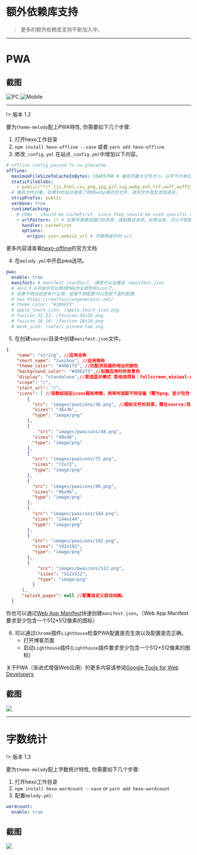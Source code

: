 # 额外依赖库支持

> 更多的额外依赖库支持不断加入中。

------

# PWA

## 截图

![PC](https://i.loli.net/2019/02/09/5c5e1556af49b.png)
![Mobile](https://i.loli.net/2019/02/09/5c5e15567c52d.jpg)

------

!> 版本 1.2

要为`theme-melody`配上PWA特性, 你需要如下几个步骤:

1. 打开hexo工作目录
2. `npm install hexo-offline --save` 或者 `yarn add hexo-offline`
3. 修改`_config.yml` 
在站点`_config.yml`中增加以下内容。

```yaml
# offline config passed to sw-precache.
offline:
  maximumFileSizeToCacheInBytes: 10485760 # 缓存的最大文件大小，以字节为单位
  staticFileGlobs:
    - public/**/*.{js,html,css,png,jpg,gif,svg,webp,eot,ttf,woff,woff2}
  # 静态文件合集，如果你的站点使用了例如webp格式的文件，请将文件类型添加进去。
  stripPrefix: public
  verbose: true
  runtimeCaching:
    # CDNs - should be cacheFirst, since they should be used specific versions so should not change
    - urlPattern: /* # 如果你需要加载CDN资源，请配置该选项，如果没有，可以不配置。
      handler: cacheFirst
      options:
        origin: your_websie_url # 可替换成你的 url
```
更多内容请查看[hexo-offline](https://github.com/JLHwung/hexo-offline)的官方文档

4. 在`melody.yml`中开启pwa选项。

```yaml
pwa:
  enable: true
  manifest: # manifest.json的url, 通常可以设置成 /manifest.json
  # 从v1.5.6开始你可以修改PWA的主题色和icon了。
  # 如果不明白这些有什么用，或者不想配置可以忽视下面的配置
  # See https://realfavicongenerator.net/
  # theme_color: "#1B9EF3"
  # apple_touch_icon: /apple-touch-icon.png
  # favicon_32_32: /favicon-32x32.png
  # favicon_16_16: /favicon-16x16.png
  # mask_icon: /safari-pinned-tab.svg
```
5. 在创建`source/`目录中创建`manifest.json`文件。
```json
{
    "name": "string", //应用全称
    "short_name": "Junzhou", //应用简称
    "theme_color": "#49b1f5", //匹配浏览器的地址栏颜色
    "background_color": "#49b1f5",//加载应用时的背景色
    "display": "standalone",//首选显示模式 其他选项有：fullscreen,minimal-ui,browser
    "scope": "/",
    "start_url": "/",
    "icons": [ //该数组指定icons图标参数，用来时适配不同设备（需为png，至少包含一个192px*192px的图标）
        {
          "src": "images/pwaicons/36.png", //图标文件的目录，需在source/目录下自行创建。
          "sizes": "36x36",
          "type": "image/png"
        },
        {
            "src": "images/pwaicons/48.png",
          "sizes": "48x48",
          "type": "image/png"
        },
        {
          "src": "images/pwaicons/72.png",
          "sizes": "72x72",
          "type": "image/png"
        },
        {
          "src": "images/pwaicons/96.png",
          "sizes": "96x96",
          "type": "image/png"
        },
        {
          "src": "images/pwaicons/144.png",
          "sizes": "144x144",
          "type": "image/png"
        },
        {
          "src": "images/pwaicons/192.png",
          "sizes": "192x192",
          "type": "image/png"
        },
        {
            "src": "images/pwaicons/512.png",
            "sizes": "512x512",
            "type": "image/png"
          }
      ],
      "splash_pages": null //配置自定义启动动画。
  }
```

你也可以通过[Web App Manifest](https://app-manifest.firebaseapp.com/)快速创建`manifest.json`。（Web App Manifest要求至少包含一个512*512像素的图标） 

6. 可以通过`Chrome`插件`Lighthouse`检查PWA配置是否生效以及配置是否正确。
   - 打开博客页面
   - 启动`Lighthouse`插件(`Lighthouse`插件要求至少包含一个512*512像素的图标)

关于PWA（渐进式增强Web应用）的更多内容请参阅[Google Tools for Web Developers](https://developers.google.com/web/tools/lighthouse/audits/address-bar)

## 截图

![](https://ws1.sinaimg.cn/large/8700af19ly1fk1eksl51kj21z20ogjyo.jpg)

------

# 字数统计

!> 版本 1.3

要为`theme-melody`配上字数统计特性, 你需要如下几个步骤:

1. 打开hexo工作目录
2. `npm install hexo-wordcount --save` or `yarn add hexo-wordcount`
3. 配置`melody.yml`:

```yaml
wordcount:
  enable: true
```

## 截图 

![](https://ws1.sinaimg.cn/large/8700af19ly1fksgxun0joj21z20todl2.jpg)
